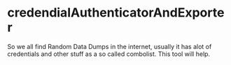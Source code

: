 # credendialAuthenticatorAndExporter
So we all find Random Data Dumps in the internet, usually it has alot of credentials and other stuff as a so called combolist. This tool will help.
